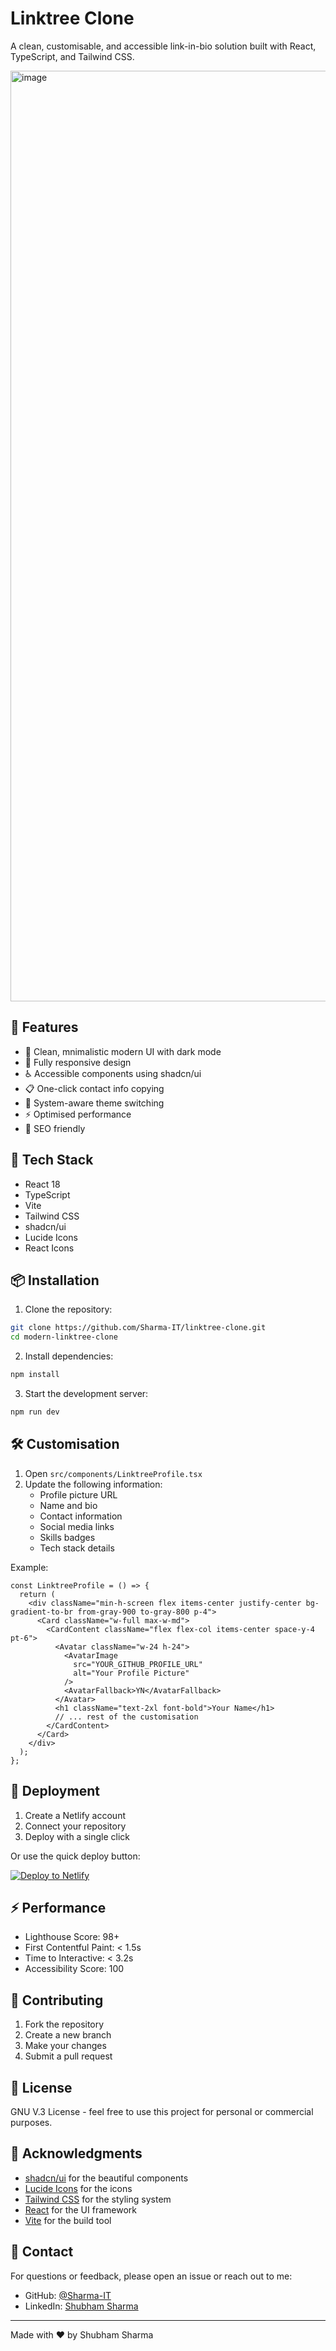 # Linktree Clone

A clean, customisable, and accessible link-in-bio solution built with React, TypeScript, and Tailwind CSS.

<img width="1489" alt="image" src="https://github.com/user-attachments/assets/67321430-f160-4c0a-b1c5-c255ebd3f5c0">

## 🌟 Features

- 🎨 Clean, mnimalistic modern UI with dark mode
- 📱 Fully responsive design
- ♿ Accessible components using shadcn/ui
- 📋 One-click contact info copying
- 🔄 System-aware theme switching
- ⚡ Optimised performance
- 🎯 SEO friendly

## 🚀 Tech Stack

- React 18
- TypeScript
- Vite
- Tailwind CSS
- shadcn/ui
- Lucide Icons
- React Icons

## 📦 Installation

1. Clone the repository:
```bash
git clone https://github.com/Sharma-IT/linktree-clone.git
cd modern-linktree-clone
```

2. Install dependencies:
```bash
npm install
```

3. Start the development server:
```bash
npm run dev
```

## 🛠️ Customisation

1. Open `src/components/LinktreeProfile.tsx`
2. Update the following information:
   - Profile picture URL
   - Name and bio
   - Contact information
   - Social media links
   - Skills badges
   - Tech stack details

Example:
```tsx
const LinktreeProfile = () => {
  return (
    <div className="min-h-screen flex items-center justify-center bg-gradient-to-br from-gray-900 to-gray-800 p-4">
      <Card className="w-full max-w-md">
        <CardContent className="flex flex-col items-center space-y-4 pt-6">
          <Avatar className="w-24 h-24">
            <AvatarImage
              src="YOUR_GITHUB_PROFILE_URL"
              alt="Your Profile Picture"
            />
            <AvatarFallback>YN</AvatarFallback>
          </Avatar>
          <h1 className="text-2xl font-bold">Your Name</h1>
          // ... rest of the customisation
        </CardContent>
      </Card>
    </div>
  );
};
```

## 🚀 Deployment

1. Create a Netlify account
2. Connect your repository
3. Deploy with a single click

Or use the quick deploy button:

[![Deploy to Netlify](https://www.netlify.com/img/deploy/button.svg)](https://app.netlify.com/start/deploy?repository=https://github.com/Sharma-IT/linktree-clone)

## ⚡ Performance

- Lighthouse Score: 98+
- First Contentful Paint: < 1.5s
- Time to Interactive: < 3.2s
- Accessibility Score: 100

## 🤝 Contributing

1. Fork the repository
2. Create a new branch
3. Make your changes
4. Submit a pull request

## 📄 License

GNU V.3 License - feel free to use this project for personal or commercial purposes.

## 🙏 Acknowledgments

- [shadcn/ui](https://ui.shadcn.com/) for the beautiful components
- [Lucide Icons](https://lucide.dev/) for the icons
- [Tailwind CSS](https://tailwindcss.com/) for the styling system
- [React](https://reactjs.org/) for the UI framework
- [Vite](https://vitejs.dev/) for the build tool

## 📧 Contact

For questions or feedback, please open an issue or reach out to me:

- GitHub: [@Sharma-IT](https://github.com/Sharma-IT)
- LinkedIn: [Shubham Sharma](https://linkedin.com/in/Sharma-IT)

---

Made with ❤️ by Shubham Sharma
